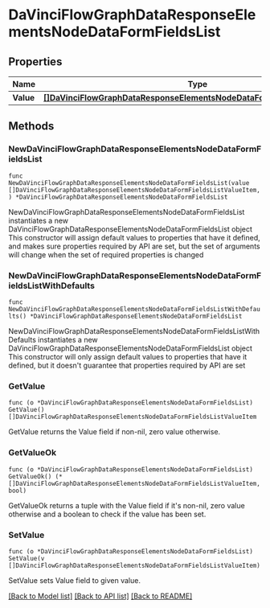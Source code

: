 # DaVinciFlowGraphDataResponseElementsNodeDataFormFieldsList

## Properties

Name | Type | Description | Notes
------------ | ------------- | ------------- | -------------
**Value** | [**[]DaVinciFlowGraphDataResponseElementsNodeDataFormFieldsListValueItem**](DaVinciFlowGraphDataResponseElementsNodeDataFormFieldsListValueItem.md) |  | 

## Methods

### NewDaVinciFlowGraphDataResponseElementsNodeDataFormFieldsList

`func NewDaVinciFlowGraphDataResponseElementsNodeDataFormFieldsList(value []DaVinciFlowGraphDataResponseElementsNodeDataFormFieldsListValueItem, ) *DaVinciFlowGraphDataResponseElementsNodeDataFormFieldsList`

NewDaVinciFlowGraphDataResponseElementsNodeDataFormFieldsList instantiates a new DaVinciFlowGraphDataResponseElementsNodeDataFormFieldsList object
This constructor will assign default values to properties that have it defined,
and makes sure properties required by API are set, but the set of arguments
will change when the set of required properties is changed

### NewDaVinciFlowGraphDataResponseElementsNodeDataFormFieldsListWithDefaults

`func NewDaVinciFlowGraphDataResponseElementsNodeDataFormFieldsListWithDefaults() *DaVinciFlowGraphDataResponseElementsNodeDataFormFieldsList`

NewDaVinciFlowGraphDataResponseElementsNodeDataFormFieldsListWithDefaults instantiates a new DaVinciFlowGraphDataResponseElementsNodeDataFormFieldsList object
This constructor will only assign default values to properties that have it defined,
but it doesn't guarantee that properties required by API are set

### GetValue

`func (o *DaVinciFlowGraphDataResponseElementsNodeDataFormFieldsList) GetValue() []DaVinciFlowGraphDataResponseElementsNodeDataFormFieldsListValueItem`

GetValue returns the Value field if non-nil, zero value otherwise.

### GetValueOk

`func (o *DaVinciFlowGraphDataResponseElementsNodeDataFormFieldsList) GetValueOk() (*[]DaVinciFlowGraphDataResponseElementsNodeDataFormFieldsListValueItem, bool)`

GetValueOk returns a tuple with the Value field if it's non-nil, zero value otherwise
and a boolean to check if the value has been set.

### SetValue

`func (o *DaVinciFlowGraphDataResponseElementsNodeDataFormFieldsList) SetValue(v []DaVinciFlowGraphDataResponseElementsNodeDataFormFieldsListValueItem)`

SetValue sets Value field to given value.



[[Back to Model list]](../README.md#documentation-for-models) [[Back to API list]](../README.md#documentation-for-api-endpoints) [[Back to README]](../README.md)


